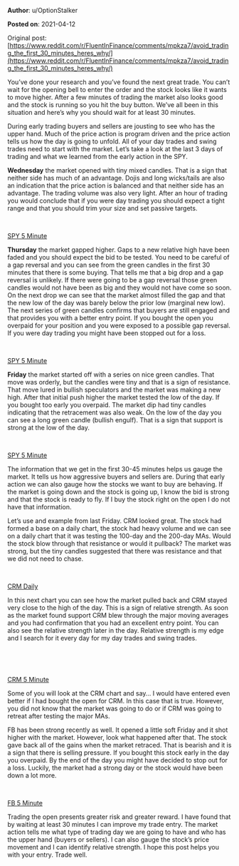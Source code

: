 **Author**: u/OptionStalker

**Posted on**: 2021-04-12

Original post: [https://www.reddit.com/r/FluentInFinance/comments/mpkza7/avoid_trading_the_first_30_minutes_heres_why/](https://www.reddit.com/r/FluentInFinance/comments/mpkza7/avoid_trading_the_first_30_minutes_heres_why/)

   

You’ve done your research and you’ve found the next great trade. You can’t wait for the opening bell to enter the order and the stock looks like it wants to move higher. After a few minutes of trading the market also looks good and the stock is running so you hit the buy button. We’ve all been in this situation and here’s why you should wait for at least 30 minutes.

During early trading buyers and sellers are jousting to see who has the upper hand. Much of the price action is program driven and the price action tells us how the day is going to unfold. All of your day trades and swing trades need to start with the market. Let’s take a look at the last 3 days of trading and what we learned from the early action in the SPY. 

**Wednesday** the market opened with tiny mixed candles. That is a sign that neither side has much of an advantage. Dojis and long wicks/tails are also an indication that the price action is balanced and that neither side has an advantage. The trading volume was also very light. After an hour of trading you would conclude that if you were day trading you should expect a tight range and that you should trim your size and set passive targets. 

&#x200B;

[SPY 5 Minute](<img src="cache/images/bb104e2d1ec2fbb46c3b13024489b0d4.png" alt="Reddit Image">)

  

**Thursday** the market gapped higher. Gaps to a new relative high have been faded and you should expect the bid to be tested. You need to be careful of a gap reversal and you can see from the green candles in the first 30 minutes that there is some buying. That tells me that a big drop and a gap reversal is unlikely. If there were going to be a gap reversal those green candles would not have been as big and they would not have come so soon. On the next drop we can see that the market almost filled the gap and that the new low of the day was barely below the prior low (marginal new low). The next series of green candles confirms that buyers are still engaged and that provides you with a better entry point. If you bought the open you overpaid for your position and you were exposed to a possible gap reversal. If you were day trading you might have been stopped out for a loss. 

&#x200B;

[SPY 5 Minute](<img src="cache/images/9d6a06fc5ce2aff972b347b6998ef713.png" alt="Reddit Image">)

  

**Friday** the market started off with a series on nice green candles. That move was orderly, but the candles were tiny and that is a sign of resistance. That move lured in bullish speculators and the market was making a new high. After that initial push higher the market tested the low of the day. If you bought too early you overpaid. The market dip had tiny candles indicating that the retracement was also weak. On the low of the day you can see a long green candle (bullish engulf). That is a sign that support is strong at the low of the day. 

&#x200B;

[SPY 5 Minute](<img src="cache/images/a04edb0960cd8188240eb149f3057085.png" alt="Reddit Image">)

  

The information that we get in the first 30-45 minutes helps us gauge the market. It tells us how aggressive buyers and sellers are. During that early action we can also gauge how the stocks we want to buy are behaving. If the market is going down and the stock is going up, I know the bid is strong and that the stock is ready to fly. If I buy the stock right on the open I do not have that information.

Let’s use and example from last Friday. CRM looked great. The stock had formed a base on a daily chart, the stock had heavy volume and we can see on a daily chart that it was testing the 100-day and the 200-day MAs. Would the stock blow through that resistance or would it pullback? The market was strong, but the tiny candles suggested that there was resistance and that we did not need to chase. 

&#x200B;

[CRM Daily](<img src="cache/images/578bc67ab3ad2c5344aeddb32e443d84.png" alt="Reddit Image">)

  

In this next chart you can see how the market pulled back and CRM stayed very close to the high of the day. This is a sign of relative strength. As soon as the market found support CRM blew through the major moving averages and you had confirmation that you had an excellent entry point. You can also see the relative strength later in the day. Relative strength is my edge and I search for it every day for my day trades and swing trades. 

&#x200B;

&#x200B;

[CRM 5 Minute](<img src="cache/images/b8fdc8e3990139c6d80cd269eb91d822.png" alt="Reddit Image">)

  

Some of you will look at the CRM chart and say… I would have entered even better if I had bought the open for CRM. In this case that is true. However, you did not know that the market was going to do or if CRM was going to retreat after testing the major MAs. 

FB has been strong recently as well. It opened a little soft Friday and it shot higher with the market. However, look what happened after that. The stock gave back all of the gains when the market retraced. That is bearish and it is a sign that there is selling pressure. If you bought this stock early in the day you overpaid. By the end of the day you might have decided to stop out for a loss. Luckily, the market had a strong day or the stock would have been down a lot more. 

&#x200B;

[FB 5 Minute](<img src="cache/images/a2203f150e35d0180546d744d30d8a1d.png" alt="Reddit Image">)

  

Trading the open presents greater risk and greater reward. I have found that by waiting at least 30 minutes I can improve my trade entry. The market action tells me what type of trading day we are going to have and who has the upper hand (buyers or sellers). I can also gauge the stock’s price movement and I can identify relative strength. I hope this post helps you with your entry. Trade well.